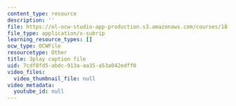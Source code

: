 ```yaml
---
content_type: resource
description: ''
file: https://ol-ocw-studio-app-production.s3.amazonaws.com/courses/18-03sc-differential-equations-fall-2011/7cdf8fd5abdc913aaa35a53a042edff0_UCpMao94iFg.srt
file_type: application/x-subrip
learning_resource_types: []
ocw_type: OCWFile
resourcetype: Other
title: 3play caption file
uid: 7cdf8fd5-abdc-913a-aa35-a53a042edff0
video_files:
  video_thumbnail_file: null
video_metadata:
  youtube_id: null
---
```

